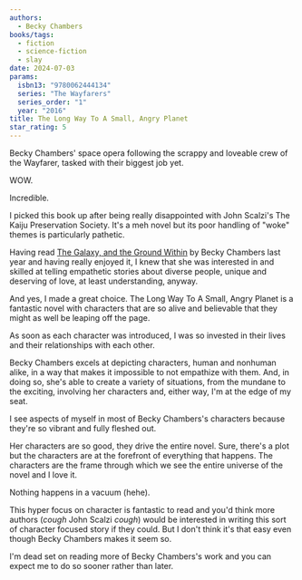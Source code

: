 ```yaml
---
authors:
  - Becky Chambers
books/tags:
  - fiction
  - science-fiction
  - slay
date: 2024-07-03
params:
  isbn13: "9780062444134"
  series: "The Wayfarers"
  series_order: "1"
  year: "2016"
title: The Long Way To A Small, Angry Planet
star_rating: 5
---
```


Becky Chambers' space opera following the scrappy and loveable crew of the Wayfarer, tasked with their biggest job yet.

<!--more-->

WOW. 

Incredible.

I picked this book up after being really disappointed with John Scalzi's The Kaiju Preservation Society. It's a meh novel but its poor handling of "woke" themes is particularly pathetic.

Having read [The Galaxy, and the Ground Within](/books/2023-06-21/) by Becky Chambers last year and having really enjoyed it, I knew that she was interested in and skilled at telling empathetic stories about diverse people, unique and deserving of love, at least understanding, anyway.

And yes, I made a great choice. The Long Way To A Small, Angry Planet is a fantastic novel with characters that are so alive and believable that they might as well be leaping off the page.

As soon as each character was introduced, I was so invested in their lives and their relationships with each other.

Becky Chambers excels at depicting characters, human and nonhuman alike, in a way that makes it impossible to not empathize with them. And, in doing so, she's able to create a variety of situations, from the mundane to the exciting, involving her characters and, either way, I'm at the edge of my seat.

I see aspects of myself in most of Becky Chambers's characters because they're so vibrant and fully fleshed out.

Her characters are so good, they drive the entire novel. Sure, there's a plot but the characters are at the forefront of everything that happens. The characters are the frame through which we see the entire universe of the novel and I love it.

Nothing happens in a vacuum (hehe).

This hyper focus on character is fantastic to read and you'd think more authors (*cough* John Scalzi *cough*) would be interested in writing this sort of character focused story if they could.  But I don't think it's that easy even though Becky Chambers makes it seem so.

I'm dead set on reading more of Becky Chambers's work and you can expect me to do so sooner rather than later. 